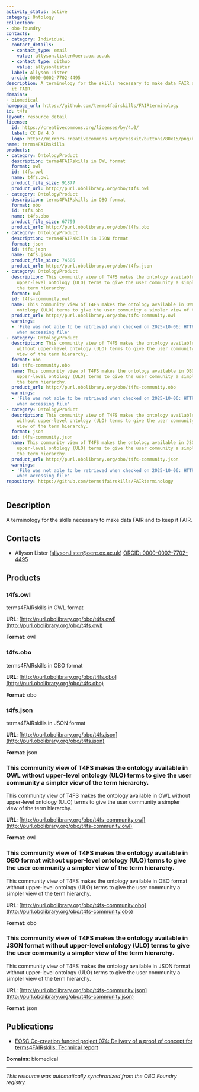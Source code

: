 ```yaml
---
activity_status: active
category: Ontology
collection:
- obo-foundry
contacts:
- category: Individual
  contact_details:
  - contact_type: email
    value: allyson.lister@oerc.ox.ac.uk
  - contact_type: github
    value: allysonlister
  label: Allyson Lister
  orcid: 0000-0002-7702-4495
description: A terminology for the skills necessary to make data FAIR and to keep
  it FAIR.
domains:
- biomedical
homepage_url: https://github.com/terms4fairskills/FAIRterminology
id: t4fs
layout: resource_detail
license:
  id: https://creativecommons.org/licenses/by/4.0/
  label: CC BY 4.0
  logo: http://mirrors.creativecommons.org/presskit/buttons/80x15/png/by.png
name: terms4FAIRskills
products:
- category: OntologyProduct
  description: terms4FAIRskills in OWL format
  format: owl
  id: t4fs.owl
  name: t4fs.owl
  product_file_size: 91877
  product_url: http://purl.obolibrary.org/obo/t4fs.owl
- category: OntologyProduct
  description: terms4FAIRskills in OBO format
  format: obo
  id: t4fs.obo
  name: t4fs.obo
  product_file_size: 67799
  product_url: http://purl.obolibrary.org/obo/t4fs.obo
- category: OntologyProduct
  description: terms4FAIRskills in JSON format
  format: json
  id: t4fs.json
  name: t4fs.json
  product_file_size: 74586
  product_url: http://purl.obolibrary.org/obo/t4fs.json
- category: OntologyProduct
  description: This community view of T4FS makes the ontology available in OWL without
    upper-level ontology (ULO) terms to give the user community a simpler view of
    the term hierarchy.
  format: owl
  id: t4fs-community.owl
  name: This community view of T4FS makes the ontology available in OWL without upper-level
    ontology (ULO) terms to give the user community a simpler view of the term hierarchy.
  product_url: http://purl.obolibrary.org/obo/t4fs-community.owl
  warnings:
  - 'File was not able to be retrieved when checked on 2025-10-06: HTTP 404 error
    when accessing file'
- category: OntologyProduct
  description: This community view of T4FS makes the ontology available in OBO format
    without upper-level ontology (ULO) terms to give the user community a simpler
    view of the term hierarchy.
  format: obo
  id: t4fs-community.obo
  name: This community view of T4FS makes the ontology available in OBO format without
    upper-level ontology (ULO) terms to give the user community a simpler view of
    the term hierarchy.
  product_url: http://purl.obolibrary.org/obo/t4fs-community.obo
  warnings:
  - 'File was not able to be retrieved when checked on 2025-10-06: HTTP 404 error
    when accessing file'
- category: OntologyProduct
  description: This community view of T4FS makes the ontology available in JSON format
    without upper-level ontology (ULO) terms to give the user community a simpler
    view of the term hierarchy.
  format: json
  id: t4fs-community.json
  name: This community view of T4FS makes the ontology available in JSON format without
    upper-level ontology (ULO) terms to give the user community a simpler view of
    the term hierarchy.
  product_url: http://purl.obolibrary.org/obo/t4fs-community.json
  warnings:
  - 'File was not able to be retrieved when checked on 2025-10-06: HTTP 404 error
    when accessing file'
repository: https://github.com/terms4fairskills/FAIRterminology
---
```

## Description

A terminology for the skills necessary to make data FAIR and to keep it FAIR.

## Contacts

- Allyson Lister (allyson.lister@oerc.ox.ac.uk) [ORCID: 0000-0002-7702-4495](https://orcid.org/0000-0002-7702-4495)

## Products

### t4fs.owl

terms4FAIRskills in OWL format

**URL**: [http://purl.obolibrary.org/obo/t4fs.owl](http://purl.obolibrary.org/obo/t4fs.owl)

**Format**: owl

### t4fs.obo

terms4FAIRskills in OBO format

**URL**: [http://purl.obolibrary.org/obo/t4fs.obo](http://purl.obolibrary.org/obo/t4fs.obo)

**Format**: obo

### t4fs.json

terms4FAIRskills in JSON format

**URL**: [http://purl.obolibrary.org/obo/t4fs.json](http://purl.obolibrary.org/obo/t4fs.json)

**Format**: json

### This community view of T4FS makes the ontology available in OWL without upper-level ontology (ULO) terms to give the user community a simpler view of the term hierarchy.

This community view of T4FS makes the ontology available in OWL without upper-level ontology (ULO) terms to give the user community a simpler view of the term hierarchy.

**URL**: [http://purl.obolibrary.org/obo/t4fs-community.owl](http://purl.obolibrary.org/obo/t4fs-community.owl)

**Format**: owl

### This community view of T4FS makes the ontology available in OBO format without upper-level ontology (ULO) terms to give the user community a simpler view of the term hierarchy.

This community view of T4FS makes the ontology available in OBO format without upper-level ontology (ULO) terms to give the user community a simpler view of the term hierarchy.

**URL**: [http://purl.obolibrary.org/obo/t4fs-community.obo](http://purl.obolibrary.org/obo/t4fs-community.obo)

**Format**: obo

### This community view of T4FS makes the ontology available in JSON format without upper-level ontology (ULO) terms to give the user community a simpler view of the term hierarchy.

This community view of T4FS makes the ontology available in JSON format without upper-level ontology (ULO) terms to give the user community a simpler view of the term hierarchy.

**URL**: [http://purl.obolibrary.org/obo/t4fs-community.json](http://purl.obolibrary.org/obo/t4fs-community.json)

**Format**: json

## Publications

- [EOSC Co-creation funded project 074: Delivery of a proof of concept for terms4FAIRskills: Technical report](https://doi.org/10.5281/zenodo.4705219)

**Domains**: biomedical

---

*This resource was automatically synchronized from the OBO Foundry registry.*